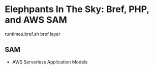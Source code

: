 # Elephpants In The Sky: Bref, PHP, and AWS SAM


runtimes.bref.sh
bref
layer
## SAM
* AWS Serverless Application Models
